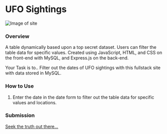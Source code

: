 # UFO Sightings

![Image of site](https://puu.sh/DL9yt/3089875712.jpg)

### Overview
A table dynamically based upon a top secret dataset. Users can filter the table data for specific values. Created using JavaScript, HTML, and CSS on the front-end with MySQL, and Express.js on the back-end.

Your Task is to..
Filter out the dates of UFO sightings with this fullstack site with data stored in MySQL. 

### How to Use
1. Enter the date in the date form to filter out the table data for specific values and locations.


### Submission
[Seek the truth out there...](https://thawing-falls-83035.herokuapp.com/)
